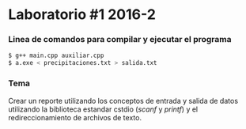 # Laboratorio #1 2016-2

### Linea de comandos para compilar y ejecutar el programa
```sh
$ g++ main.cpp auxiliar.cpp
$ a.exe < precipitaciones.txt > salida.txt
```
### Tema
Crear un reporte utilizando los conceptos de entrada y salida de datos utilizando la biblioteca estandar cstdio (*scanf* y *printf*) y el redireccionamiento de archivos de texto. 